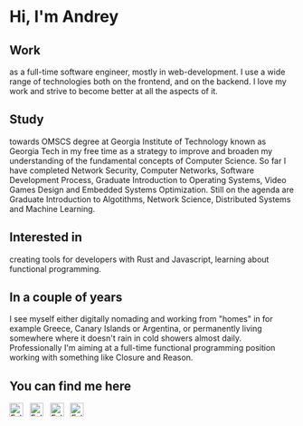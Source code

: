 # Hi, I'm Andrey

## Work
as a full-time software engineer, mostly in web-development. I use a wide range of technologies both on the frontend, and on the backend. I love my work and strive to become better at all the aspects of it.

## Study
towards OMSCS degree at Georgia Institute of Technology known as Georgia Tech in my free time as a strategy to improve and broaden my understanding of the fundamental concepts of Computer Science. So far I have completed Network Security, Computer Networks, Software Development Process, Graduate Introduction to Operating Systems, Video Games Design and Embedded Systems Optimization. Still on the agenda are Graduate Introduction to Algotithms, Network Science, Distributed Systems and Machine Learning.

## Interested in
creating tools for developers with Rust and Javascript, learning about functional programming.

## In a couple of years
I see myself either digitally nomading and working from "homes" in for example Greece, Canary Islands or Argentina, or permanently living somewhere where it doesn't rain in cold showers almost daily. Professionally I'm aiming at a full-time functional programming position working with something like Closure and Reason.

## You can find me here
<a href="https://twitter.com/rokkapi" title="Follow me on Twitter">
  <img
    width="24"
    alt="Follow me on Twitter"
    src="https://github.com/akolybelnikov/akolybelnikov/blob/master/assets/icons/twitter.svg"
  /></a>
&nbsp;
<a href="https://www.linkedin.com/in/akolybelnikov/" title="Follow me on LinkedIn">
  <img
    width="24"
    alt="Follow me on LinkedIn"
    src="https://github.com/akolybelnikov/akolybelnikov/blob/master/assets/icons/linkedin.svg"
  /></a>
&nbsp;
<a href="https://medium.com/@a-kolybelnikov" title="Follow me on Medium">
  <img
    width="24"
    alt="Follow me on Medium"
    src="https://github.com/akolybelnikov/akolybelnikov/blob/master/assets/icons/medium.svg"
  /></a>
&nbsp;
<a href="https://dev.to/akolybelnikov" title="Follow me on DevTo">
  <img
    width="24"
    alt="Follow me on DevTo"
    src="https://github.com/akolybelnikov/akolybelnikov/blob/master/assets/icons/devto.svg"
  /></a>